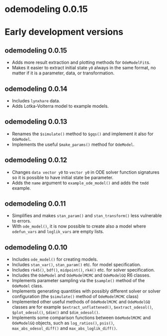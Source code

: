# odemodeling 0.0.15


# Early development versions

## odemodeling 0.0.15
  * Adds more result extraction and plotting methods for `OdeModelFit`s.
  * Makes it easier to extract initial state `y0` always in the same format,
  no matter if it is a parameter, data, or transformation.
  
## odemodeling 0.0.14
  * Includes `lynxhare` data.
  * Adds Lotka-Volterra model to example models.
  
## odemodeling 0.0.13
  * Renames the `$simulate()` method to `$gqs()` and implement it also for
  `OdeModel`.
  * Implements the useful `$make_params()` method for `OdeModel`.

## odemodeling 0.0.12
  * Changes `data vector y0` to `vector y0` in ODE solver function signatures
  so it is possible to have initial state be parameter.
  * Adds the `name` argument to `example_ode_model()` and adds the `tmdd`
  example.
  
## odemodeling 0.0.11

  * Simplifies and makes `stan_param()` and `stan_transform()` less vulnerable
  to errors.
  * With `ode_model()`, it is now possible to create also a model where 
  `odefun_vars` and `loglik_vars` are empty lists.
  
## odemodeling 0.0.10

  * Includes `ode_model()` for creating models.
  * Includes `stan_var()`, `stan_param()` etc. for model specification.
  * Includes `rk45()`, `bdf()`, `midpoint()`, `rk4()` etc. for solver
  specification.
  * Includes the `OdeModel` and `OdeModelMCMC` and `OdeModelGQ` R6 classes.
  * Implements parameter sampling via the `$sample()` method of the
  `OdeModel` class.
  * Implements generating quantities with possibly different solver or solver
  configuration (the `$simulate()` method of `OdeModelMCMC` class)
  * Implemented other useful methods of `OdeModelMCMC` and `OdeModelGQ`
   classes are for example `$extract_unflattened()`, `$extract_odesol()`, 
   `$plot_odesol()`, `$dim()` and `$dim_odesol()`.
  * Implements some comparison functions between `OdeModelMCMC` and 
  `OdeModelGQ` objects, such as `log_ratios()`, `psis()`, 
  `max_abs_odesol_diff()` and `max_abs_loglik_diff()`.

